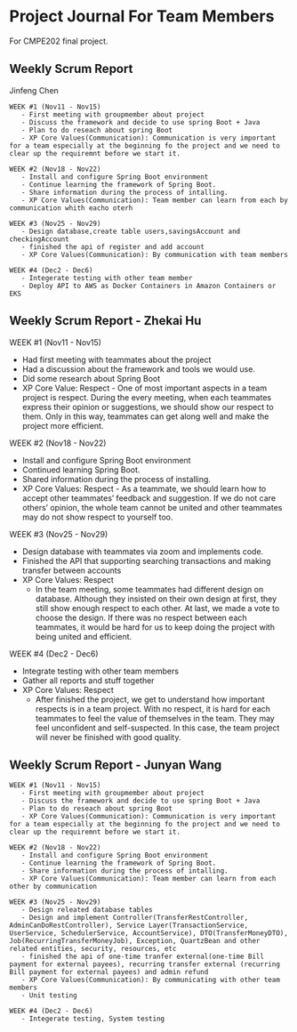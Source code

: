 # Project Journal For Team Members

For CMPE202 final project.

## Weekly Scrum Report


Jinfeng Chen
```
WEEK #1 (Nov11 - Nov15) 
   - First meeting with groupmember about project
   - Discuss the framework and decide to use spring Boot + Java
   - Plan to do reseach about spring Boot
   - XP Core Values(Communication): Communication is very important for a team especially at the beginning fo the project and we need to clear up the requiremnt before we start it.
```

```
WEEK #2 (Nov18 - Nov22) 
   - Install and configure Spring Boot environment
   - Continue learning the framework of Spring Boot.
   - Share information during the process of intalling.
   - XP Core Values(Communication): Team member can learn from each by communication whith eacho oterh 
```

```
WEEK #3 (Nov25 - Nov29) 
   - Design database,create table users,savingsAccount and checkingAccount
   - finished the api of register and add account
   - XP Core Values(Communication): By communication with team members 
```
```
WEEK #4 (Dec2 - Dec6) 
   - Integerate testing with other team member
   - Deploy API to AWS as Docker Containers in Amazon Containers or EKS 
```

## Weekly Scrum Report - Zhekai Hu


WEEK #1 (Nov11 - Nov15) 
   - Had first meeting with teammates about the project
   - Had a discussion about the framework and tools we would use.
   - Did some research about Spring Boot
   - XP Core Value: Respect
	- One of most important aspects in a team project is respect. During the every meeting, when each teammates express their opinion or suggestions, we should show our respect to them. Only in this way, teammates can get along well and make the project more efficient.



WEEK #2 (Nov18 - Nov22) 
   - Install and configure Spring Boot environment
   - Continued learning Spring Boot.
   - Shared information during the process of installing.
   - XP Core Values: Respect
	- As a teammate, we should learn how to accept other teammates’ feedback and suggestion. If we do not care others’ opinion, the whole team cannot be united and other teammates may do not show respect to yourself too.



WEEK #3 (Nov25 - Nov29) 
   - Design database with teammates via zoom and implements code.
   - Finished the API that supporting searching transactions and making transfer between accounts
- XP Core Values: Respect 
	- In the team meeting, some teammates had different design on database. Although they insisted on their own design at first, they still show enough respect to each other. At last, we made a vote to choose the design. If there was no respect between each teammates, it would be hard for us to keep doing the project with being united and efficient. 



WEEK #4 (Dec2 - Dec6) 
   - Integrate testing with other team members
   - Gather all reports and stuff together
- XP Core Values: Respect
	- After finished the project, we get to understand how important respects is in a team project. With no respect, it is hard for each teammates to feel the value of themselves in the team. They may feel unconfident and self-suspected. In this case, the team project will never be finished with good quality.
	
## Weekly Scrum Report - Junyan Wang

```
WEEK #1 (Nov11 - Nov15) 
   - First meeting with groupmember about project
   - Discuss the framework and decide to use spring Boot + Java
   - Plan to do reseach about spring Boot
   - XP Core Values(Communication): Communication is very important for a team especially at the beginning fo the project and we need to clear up the requiremnt before we start it.
```

```
WEEK #2 (Nov18 - Nov22) 
   - Install and configure Spring Boot environment
   - Continue learning the framework of Spring Boot.
   - Share information during the process of intalling.
   - XP Core Values(Communication): Team member can learn from each other by communication 
```

```
WEEK #3 (Nov25 - Nov29) 
   - Design releated database tables
   - Design and implement Controller(TransferRestController, AdminCanDoRestController), Service Layer(TransactionService, UserService, SchedulerService, AccountService), DTO(TransferMoneyDTO), Job(RecurringTransferMoneyJob), Exception, QuartzBean and other related entities, security, resources, etc
   - finished the api of one-time tranfer external(one-time Bill payment for external payees), recurring transfer external (recurring Bill payment for external payees) and admin refund
   - XP Core Values(Communication): By communicating with other team members 
   - Unit testing
```
```
WEEK #4 (Dec2 - Dec6) 
   - Integerate testing, System testing
```




